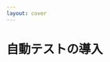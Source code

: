 ```yaml
---
layout: cover
---
```

<div class="flex items-center">
  <h1>自動テストの導入</h1>
</div>

<style>
.slidev-layout {
  background-image: url("/images/title01.png");
}
</style>